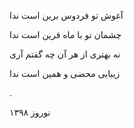 <!-- 
.. title: همین
.. slug: hamin
.. date: 2019-04-06 14:15:16 UTC
.. tags: رباعی
.. category: 
.. link: 
.. description: 
.. type: text
-->


آغوش تو فردوس برین است ندا

چشمان تو با ماه قرین است ندا

نه بهتری از هر آن چه گفتم آری

زیبایی محضی و همین است ندا

.

نوروز ۱۳۹۸
